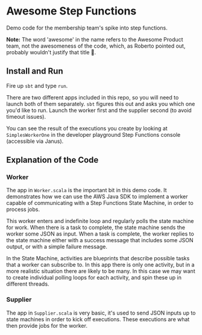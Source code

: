 # Awesome Step Functions

Demo code for the membership team's spike into step functions.

**Note:** The word 'awesome' in the name refers to the Awesome Product team, not the awesomeness of the code, which, as Roberto pointed out, probably wouldn't justify that title 🐰.

## Install and Run

Fire up `sbt` and type `run`.

There are two different apps included in this repo, so you will need to launch both of them separately. `sbt` figures this out and asks you which one you'd like to run. Launch the worker first and the supplier second (to avoid timeout issues).

You can see the result of the executions you create by looking at `SimplesWorkerOne` in the developer playground Step Functions console (accessible via Janus).

## Explanation of the Code

### Worker

The app in `Worker.scala` is the important bit in this demo code. It demonstrates how we can use the AWS Java SDK to implement a worker capable of communicating with a Step Functions State Machine, in order to process jobs.

This worker enters and indefinite loop and regularly polls the state machine for work. When there is a task to complete, the state machine sends the worker some JSON as input. When a task is complete, the worker replies to the state machine either with a success message that includes some JSON output, or with a simple failure message.

In the State Machine, activities are blueprints that describe possible tasks that a worker can subscribe to. In this app there is only one activity, but in a more realistic situation there are likely to be many. In this case we may want to create individual polling loops for each activity, and spin these up in different threads.

### Supplier

The app in `Supplier.scala` is very basic, it's used to send JSON inputs up to state machines in order to kick off executions. These executions are what then provide jobs for the worker.
